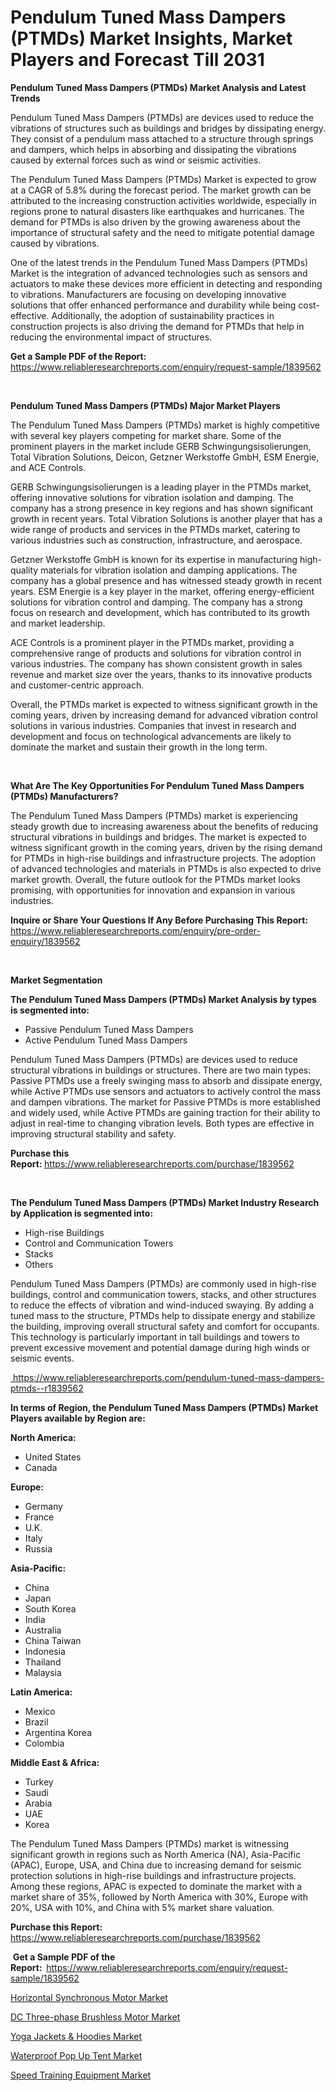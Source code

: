 <p><h1>Pendulum Tuned Mass Dampers (PTMDs) Market Insights, Market Players and Forecast Till 2031</h1></p><p><strong>Pendulum Tuned Mass Dampers (PTMDs) Market Analysis and Latest Trends</strong></p>
<p><p>Pendulum Tuned Mass Dampers (PTMDs) are devices used to reduce the vibrations of structures such as buildings and bridges by dissipating energy. They consist of a pendulum mass attached to a structure through springs and dampers, which helps in absorbing and dissipating the vibrations caused by external forces such as wind or seismic activities. </p><p>The Pendulum Tuned Mass Dampers (PTMDs) Market is expected to grow at a CAGR of 5.8% during the forecast period. The market growth can be attributed to the increasing construction activities worldwide, especially in regions prone to natural disasters like earthquakes and hurricanes. The demand for PTMDs is also driven by the growing awareness about the importance of structural safety and the need to mitigate potential damage caused by vibrations.</p><p>One of the latest trends in the Pendulum Tuned Mass Dampers (PTMDs) Market is the integration of advanced technologies such as sensors and actuators to make these devices more efficient in detecting and responding to vibrations. Manufacturers are focusing on developing innovative solutions that offer enhanced performance and durability while being cost-effective. Additionally, the adoption of sustainability practices in construction projects is also driving the demand for PTMDs that help in reducing the environmental impact of structures.</p></p>
<p><strong>Get a Sample PDF of the Report:&nbsp;</strong> <a href="https://www.reliableresearchreports.com/enquiry/request-sample/1839562">https://www.reliableresearchreports.com/enquiry/request-sample/1839562</a></p>
<p>&nbsp;</p>
<p><strong>Pendulum Tuned Mass Dampers (PTMDs) Major Market Players</strong></p>
<p><p>The Pendulum Tuned Mass Dampers (PTMDs) market is highly competitive with several key players competing for market share. Some of the prominent players in the market include GERB Schwingungsisolierungen, Total Vibration Solutions, Deicon, Getzner Werkstoffe GmbH, ESM Energie, and ACE Controls.</p><p>GERB Schwingungsisolierungen is a leading player in the PTMDs market, offering innovative solutions for vibration isolation and damping. The company has a strong presence in key regions and has shown significant growth in recent years. Total Vibration Solutions is another player that has a wide range of products and services in the PTMDs market, catering to various industries such as construction, infrastructure, and aerospace.</p><p>Getzner Werkstoffe GmbH is known for its expertise in manufacturing high-quality materials for vibration isolation and damping applications. The company has a global presence and has witnessed steady growth in recent years. ESM Energie is a key player in the market, offering energy-efficient solutions for vibration control and damping. The company has a strong focus on research and development, which has contributed to its growth and market leadership.</p><p>ACE Controls is a prominent player in the PTMDs market, providing a comprehensive range of products and solutions for vibration control in various industries. The company has shown consistent growth in sales revenue and market size over the years, thanks to its innovative products and customer-centric approach.</p><p>Overall, the PTMDs market is expected to witness significant growth in the coming years, driven by increasing demand for advanced vibration control solutions in various industries. Companies that invest in research and development and focus on technological advancements are likely to dominate the market and sustain their growth in the long term.</p></p>
<p>&nbsp;</p>
<p><strong>What Are The Key Opportunities For Pendulum Tuned Mass Dampers (PTMDs) Manufacturers?</strong></p>
<p><p>The Pendulum Tuned Mass Dampers (PTMDs) market is experiencing steady growth due to increasing awareness about the benefits of reducing structural vibrations in buildings and bridges. The market is expected to witness significant growth in the coming years, driven by the rising demand for PTMDs in high-rise buildings and infrastructure projects. The adoption of advanced technologies and materials in PTMDs is also expected to drive market growth. Overall, the future outlook for the PTMDs market looks promising, with opportunities for innovation and expansion in various industries.</p></p>
<p><strong>Inquire or Share Your Questions If Any Before Purchasing This Report:</strong> <a href="https://www.reliableresearchreports.com/enquiry/pre-order-enquiry/1839562">https://www.reliableresearchreports.com/enquiry/pre-order-enquiry/1839562</a></p>
<p>&nbsp;</p>
<p><strong>Market Segmentation</strong></p>
<p><strong>The Pendulum Tuned Mass Dampers (PTMDs) Market Analysis by types is segmented into:</strong></p>
<p><ul><li>Passive Pendulum Tuned Mass Dampers</li><li>Active Pendulum Tuned Mass Dampers</li></ul></p>
<p><p>Pendulum Tuned Mass Dampers (PTMDs) are devices used to reduce structural vibrations in buildings or structures. There are two main types: Passive PTMDs use a freely swinging mass to absorb and dissipate energy, while Active PTMDs use sensors and actuators to actively control the mass and dampen vibrations. The market for Passive PTMDs is more established and widely used, while Active PTMDs are gaining traction for their ability to adjust in real-time to changing vibration levels. Both types are effective in improving structural stability and safety.</p></p>
<p><strong>Purchase this Report:&nbsp;</strong><a href="https://www.reliableresearchreports.com/purchase/1839562">https://www.reliableresearchreports.com/purchase/1839562</a></p>
<p>&nbsp;</p>
<p><strong>The Pendulum Tuned Mass Dampers (PTMDs) Market Industry Research by Application is segmented into:</strong></p>
<p><ul><li>High-rise Buildings</li><li>Control and Communication Towers</li><li>Stacks</li><li>Others</li></ul></p>
<p><p>Pendulum Tuned Mass Dampers (PTMDs) are commonly used in high-rise buildings, control and communication towers, stacks, and other structures to reduce the effects of vibration and wind-induced swaying. By adding a tuned mass to the structure, PTMDs help to dissipate energy and stabilize the building, improving overall structural safety and comfort for occupants. This technology is particularly important in tall buildings and towers to prevent excessive movement and potential damage during high winds or seismic events.</p></p>
<p><a href="https://www.reliableresearchreports.com/pendulum-tuned-mass-dampers-ptmds--r1839562">&nbsp;https://www.reliableresearchreports.com/pendulum-tuned-mass-dampers-ptmds--r1839562</a></p>
<p><strong>In terms of Region, the Pendulum Tuned Mass Dampers (PTMDs) Market Players available by Region are:</strong></p>
<p>
    <p> <strong> North America: </strong>
        <ul>
            <li>United States</li>
            <li>Canada</li>
        </ul>
        </p> 
    <p> <strong> Europe: </strong>
        <ul>
            <li>Germany</li>
            <li>France</li>
            <li>U.K.</li>
            <li>Italy</li>
            <li>Russia</li>
        </ul>
        </p> 
    <p> <strong> Asia-Pacific: </strong>
        <ul>
            <li>China</li>
            <li>Japan</li>
            <li>South Korea</li>
            <li>India</li>
            <li>Australia</li>
            <li>China Taiwan</li>
            <li>Indonesia</li>
            <li>Thailand</li>
            <li>Malaysia</li>
        </ul>
        </p> 
    <p> <strong> Latin America: </strong>
        <ul>
            <li>Mexico</li>
            <li>Brazil</li>
            <li>Argentina Korea</li>
            <li>Colombia</li>
        </ul>
        </p> 
    <p> <strong> Middle East & Africa: </strong>
        <ul>
            <li>Turkey</li>
            <li>Saudi</li>
            <li>Arabia</li>
            <li>UAE</li>
            <li>Korea</li>
        </ul>
    </p>
    </p>
<p><p>The Pendulum Tuned Mass Dampers (PTMDs) market is witnessing significant growth in regions such as North America (NA), Asia-Pacific (APAC), Europe, USA, and China due to increasing demand for seismic protection solutions in high-rise buildings and infrastructure projects. Among these regions, APAC is expected to dominate the market with a market share of 35%, followed by North America with 30%, Europe with 20%, USA with 10%, and China with 5% market share valuation.</p></p>
<p><strong>Purchase this Report: </strong><a href="https://www.reliableresearchreports.com/purchase/1839562">https://www.reliableresearchreports.com/purchase/1839562</a></p>
<p>&nbsp;<strong>Get a Sample PDF of the Report:&nbsp;&nbsp;</strong><a href="https://www.reliableresearchreports.com/enquiry/request-sample/1839562">https://www.reliableresearchreports.com/enquiry/request-sample/1839562</a></p>
<p><strong></strong></p>
<p><p><a href="https://github.com/lbird53714/Market-Research-Report-List-5/blob/main/horizontal-synchronous-motor-market.md">Horizontal Synchronous Motor Market</a></p><p><a href="https://github.com/ohumlzho95/Market-Research-Report-List-1/blob/main/dc-three-phase-brushless-motor-market.md">DC Three-phase Brushless Motor Market</a></p><p><a href="https://medium.com/@enosstark/yoga-jackets-hoodies-market-outlook-complete-industry-analysis-2024-to-2031-a655ea682f00">Yoga Jackets & Hoodies Market</a></p><p><a href="https://medium.com/@anna.vaughan3423/global-waterproof-pop-up-tent-market-focus-on-application-end-use-industry-type-equipment-and-91faf38c0be5">Waterproof Pop Up Tent Market</a></p><p><a href="https://medium.com/@lawrencekelley6262/speed-training-equipment-market-industry-trends-and-forecast-for-period-from-2024-to-2031-abd3967b0a59">Speed Training Equipment Market</a></p></p>